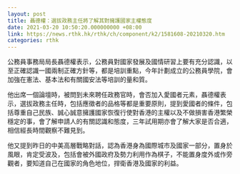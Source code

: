```yaml
---
layout: post
title: 聶德權：選拔政務主任將了解其對擁護國家主權態度
date: 2021-03-20 10:50:20.000000000 +08:00
link: https://news.rthk.hk/rthk/ch/component/k2/1581608-20210320.htm
categories: rthk
---
```


公務員事務局局長聶德權表示，公務員對國家發展及國情研習上要有充分認識，以至正確認識一國兩制正確方針等，都是培訓重點，今年計劃成立的公務員學院，會加強在憲法、基本法和有關國安法等培訓的量和質。

他出席一個論壇時，被問到未來聘任政務官時，會否加入愛國者元素，聶德權表示，選拔政務主任時，包括應徵者的品格等都是重要原則，提到愛國者的條件，包括尊重自己民族、誠心誠意擁護國家恢復行使對香港的主權以及不做損害香港繁榮穩定的事，會了解申請人的有關認識和態度，三年試用期亦會了解大家是否合適，相信經長時間觀察不難見到。

他又提到昨日的中美高層戰略對話，認為香港身為國際城巿及國家一部分，置身於風眼，肯定受波及，包括會被外國政府及勢力利用作為棋子，不能置身度外或作旁觀者，要知道自己在國家的角色地位，捍衛香港及國家的利益。
